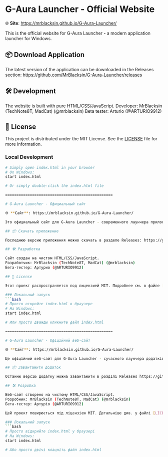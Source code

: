 # G-Aura Launcher - Official Website

🌐 **Site**: https://mrblacksin.github.io/G-Aura-Launcher/

This is the official website for G-Aura Launcher - a modern application launcher for Windows.

## 📦 Download Application

The latest version of the application can be downloaded in the Releases section: https://github.com/MrBlacksin/G-Aura-Launcher/releases

## 🛠️ Development

The website is built with pure HTML/CSS/JavaScript.
Developer: MrBlacksin (TechNote8T, MadCat) (@mrblacksin)
Beta tester: Arturio (@ARTURIO9912)

## 📄 License

This project is distributed under the MIT License. See the [LICENSE](LICENSE) file for more information.

### Local Development
```bash
# Simply open index.html in your browser
# On Windows:
start index.html

# Or simply double-click the index.html file

================================================

# G-Aura Launcher - Официальный сайт

🌐 **Сайт**: https://mrblacksin.github.io/G-Aura-Launcher/

Это официальный сайт для G-Aura Launcher - современного лаунчера приложений для Windows.

## 📦 Скачать приложение

Последнюю версию приложения можно скачать в разделе Releases: https://github.com/MrBlacksin/G-Aura-Launcher/releases

## 🛠️ Разработка

Сайт создан на чистом HTML/CSS/JavaScript.
Разработчик: MrBlacksin (TechNote8T, MadCat) (@mrblacksin)
Бета-тестер: Артурио (@ARTURIO9912)

## 📄 License

Этот проект распространяется под лицензией MIT. Подробнее см. в файле [LICENSE](LICENSE)

### Локальный запуск
```bash
# Просто откройте index.html в браузере
# На Windows:
start index.html

# Или просто дважды кликните файл index.html

================================================

# G-Aura Launcher - Офіційний веб-сайт

🌐 **Сайт**: https://mrblacksin.github.io/G-Aura-Launcher/

Це офіційний веб-сайт для G-Aura Launcher - сучасного лаунчера додатків для Windows.

## 📦 Завантажити додаток

Останню версію додатку можна завантажити в розділі Releases https://github.com/MrBlacksin/G-Aura-Launcher/releases

## 🛠️ Розробка

Веб-сайт створено на чистому HTML/CSS/JavaScript.
Розробник: MrBlacksin (TechNote8T, MadCat) (@mrblacksin)
Бета-тестер: Артуріо (@ARTURIO9912)

Цей проект поширюється під ліцензією MIT. Детальніше див. у файлі [LICENSE](LICENSE).

### Локальний запуск
```bash
# Просто відкрийте index.html у браузері
# На Windows:
start index.html

# Або просто двічі клацніть файл index.html

